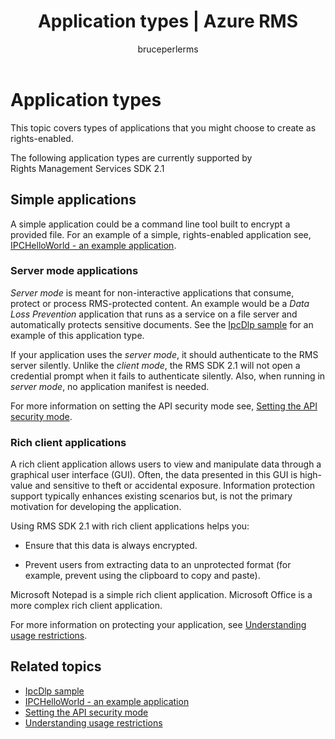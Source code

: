 ﻿---
# required metadata

title: Application types | Azure RMS
description: This topic covers types of applications that you might choose to create as rights-enabled.
keywords:
author: bruceperlerms
manager: mbaldwin
ms.date: 09/25/2016
ms.topic: article
ms.prod:
ms.service: information-protection
ms.technology: techgroup-identity
ms.assetid: 97169FC3-1395-4433-A632-7B0F020FABFE
# optional metadata

#ROBOTS:
audience: developer
#ms.devlang:
ms.reviewer: shubhamp
ms.suite: ems
#ms.tgt_pltfrm:
#ms.custom:

---

# Application types


This topic covers types of applications that you might choose to create as rights-enabled.

The following application types are currently supported by Rights Management Services SDK 2.1

## Simple applications

A simple application could be a command line tool built to encrypt a provided file. For an example of a simple, rights-enabled application see, [IPCHelloWorld - an example application](how-to-build-your-first-application.md).

### Server mode applications

*Server mode* is meant for non-interactive applications that consume, protect or process RMS-protected content. An example would be a *Data Loss Prevention* application that runs as a service on a file server and automatically protects sensitive documents. See the [IpcDlp sample](https://Code.MSDN.Microsoft.Com/IpcDlp-Sample-Application-d30bb99d) for an example of this application type.

If your application uses the *server mode*, it should authenticate to the RMS server silently. Unlike the *client mode*, the RMS SDK 2.1 will not open a credential prompt when it fails to authenticate silently. Also, when running in *server mode*, no application manifest is needed.

For more information on setting the API security mode see, [Setting the API security mode](setting-the-api-security-mode-api-mode.md).

### Rich client applications

A rich client application allows users to view and manipulate data through a graphical user interface (GUI). Often, the data presented in this GUI is high-value and sensitive to theft or accidental exposure. Information protection support typically enhances existing scenarios but, is not the primary motivation for developing the application.

Using RMS SDK 2.1 with rich client applications helps you:

-   Ensure that this data is always encrypted.

-   Prevent users from extracting data to an unprotected format (for example, prevent using the clipboard to copy and paste).

Microsoft Notepad is a simple rich client application. Microsoft Office is a more complex rich client application.

For more information on protecting your application, see [Understanding usage restrictions](understanding-usage-restrictions.md).

## Related topics

* [IpcDlp sample](https://Code.MSDN.Microsoft.Com/IpcDlp-Sample-Application-d30bb99d)
* [IPCHelloWorld - an example application](how-to-build-your-first-application.md)
* [Setting the API security mode](setting-the-api-security-mode-api-mode.md)
* [Understanding usage restrictions](understanding-usage-restrictions.md)
